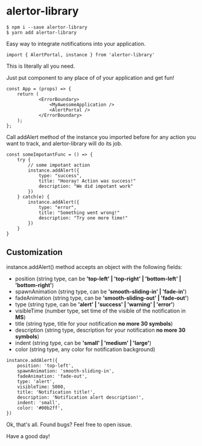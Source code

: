 # alertor-library

```
$ npm i --save alertor-library
$ yarn add alertor-library
```

Easy way to integrate notifications into your application.

```
import { AlertPortal, instance } from 'alertor-library'
```

This is literally all you need.

Just put <Alert Portal /> component to any place of of your application and get fun!

```
const App = (props) => {
    return (
            <ErrorBoundary>
                <MyAwesomeApplication />
                <AlertPortal />
            </ErrorBoundary>
    );
};
```

Call addAlert method of the instance you imported before for any action you want to track, and alertor-library will do its job.

```
const someImpotantFunc = () => {
    try {
        // some impotant action
        instance.addAlert({
            type: "success",
            title: "Hooray! Action was success!"
            description: "We did impotant work"
        })
    } catch(e) {
        instance.addAlert({
            type: "error",
            title: "Something went wrong!"
            description: "Try one more time!"
        })
    }
}
```

## Customization

instance.addAlert() method accepts an object with the following fields:

-   position (string type, can be **'top-left' | 'top-right' | 'bottom-left' | 'bottom-right'**)
-   spawnAnimation (string type, can be **'smooth-sliding-in' | 'fade-in'**)
-   fadeAnimation (string type, can be **'smooth-sliding-out' | 'fade-out'**)
-   type (string type, can be **'alert' | 'success' | 'warning' | 'error'**)
-   visibleTime (number type, set time of the visible of the notification in **MS**)
-   title (string type, title for your notification **no more 30 symbols**)
-   description (string type, description for your notification **no more 30 symbols**)
-   indent (string type, can be **'small' | 'medium' | 'large'**)
-   color (string type, any color for notification background)

```
instance.addAlert({
    position: 'top-left',
    spawnAnimation: 'smooth-sliding-in',
    fadeAnimation: 'fade-out',
    type: 'alert',
    visibleTime: 5000,
    title: 'Notification title!',
    description: 'Notification alert description!',
    indent: 'small',
    color: '#00b2ff',
})
```

Ok, that's all. Found bugs? Feel free to open issue.

Have a good day!
